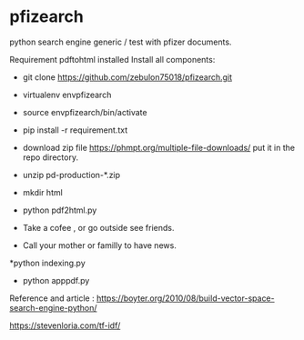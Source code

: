 # pfizearch
python search engine generic / test with pfizer documents.

Requirement pdftohtml installed
Install all components:

* git clone https://github.com/zebulon75018/pfizearch.git

* virtualenv envpfizearch
 
* source envpfizearch/bin/activate

* pip install -r requirement.txt

* download zip file https://phmpt.org/multiple-file-downloads/  put it in the repo directory.

* unzip pd-production-*.zip 

* mkdir html 

* python pdf2html.py 

* Take a cofee , or go outside see friends.

* Call your mother or familly to have news.

*python indexing.py 

* python apppdf.py 


Reference and article : 
https://boyter.org/2010/08/build-vector-space-search-engine-python/

https://stevenloria.com/tf-idf/
